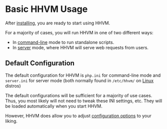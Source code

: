 # Basic HHVM Usage

After [installing](../installing/introduction.md), you are ready to start using HHVM.

For a majority of cases, you will run HHVM in one of two different ways:

* In [command-line](./command-line.md) mode to run standalone scripts.
* In [server](./server.md) mode, where HHVM will serve web requests from users.

## Default Configuration

The default configuration for HHVM is `php.ini` for command-line mode and `server.ini` for server mode (both normally found in `/etc/hhvm/` on [Linux](../installation/linux.md) distros) 

The default configurations will be sufficient for a majority of use cases. Thus, you most likely will not need to tweak these INI settings, etc. They will be loaded automatically when you start HHVM.

However, HHVM does allow you to adjust [configuration options](../configuration/introduction.md) to your liking.
